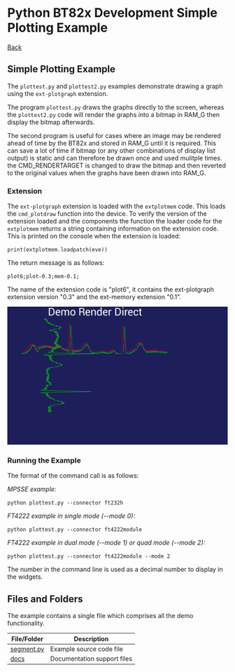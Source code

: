 # Python BT82x Development Simple Plotting Example

[Back](../README.md)

## Simple Plotting Example

The `plottest.py` and `plottest2.py` examples demonstrate drawing a graph using the `ext-plotgraph` extension. 

The program `plottest.py` draws the graphs directly to the screen, whereas the `plottest2.py` code will render the graphs into a bitmap in RAM_G then display the bitmap afterwards.

The second program is useful for cases where an image may be rendered ahead of time by the BT82x and stored in RAM_G until it is required. This can save a lot of time if bitmap (or any other combinations of display list output) is static and can therefore be drawn once and used mulitple times. the CMD_RENDERTARGET is changed to draw the bitmap and then reverted to the original values when the graphs have been drawn into RAM_G.

### Extension

The `ext-plotgraph` extension is loaded with the `extplotmem` code. This loads the `cmd_plotdraw` function into the device. To verify the version of the extension loaded and the components the function the loader code for the `extplotmem` returns a string containing information on the extension code. This is printed on the console when the extension is loaded:

```
print(extplotmem.loadpatch(eve))
```
The return message is as follows:
```
plot6;plot-0.3;mem-0.1;
```
The name of the extension code is "plot6", it contains the ext-plotgraph extension version "0.3" and the ext-memory extension "0.1".

![Segment Example](docs/plottest.png)

### Running the Example

The format of the command call is as follows:

_MPSSE example:_
```
python plottest.py --connector ft232h 
```

_FT4222 example in single mode (--mode 0):_

```
python plottest.py --connector ft4222module 

```

_FT4222 example in dual mode (--mode 1) or quad mode (--mode 2):_

```
python plottest.py --connector ft4222module --mode 2

```

The number in the command line is used as a decimal number to display in the widgets.

## Files and Folders

The example contains a single file which comprises all the demo functionality.

| File/Folder | Description |
| --- | --- |
| [segment.py](segment.py) | Example source code file |
| [docs](docs) | Documentation support files |
